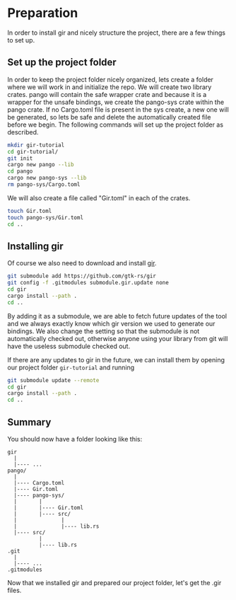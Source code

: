 # Preparation
In order to install gir and nicely structure the project, there are a few things to set up.

## Set up the project folder
In order to keep the project folder nicely organized, lets create a folder where we will work in and initialize the repo. We will create two library crates. pango will contain the safe wrapper crate and because it is a wrapper for the unsafe bindings, we create the pango-sys crate within the pango crate. If no Cargo.toml file is present in the sys create, a new one will be generated, so lets be safe and delete the automatically created file before we begin. The following commands will set up the project folder as described. 
```sh
mkdir gir-tutorial
cd gir-tutorial/
git init
cargo new pango --lib
cd pango
cargo new pango-sys --lib
rm pango-sys/Cargo.toml
```
We will also create a file called "Gir.toml" in each of the crates.
```sh
touch Gir.toml
touch pango-sys/Gir.toml
cd ..
```

## Installing gir
Of course we also need to download and install [gir].
```sh
git submodule add https://github.com/gtk-rs/gir
git config -f .gitmodules submodule.gir.update none
cd gir
cargo install --path .
cd ..
```
By adding it as a submodule, we are able to fetch future updates of the tool and we always exactly know which gir version we used to generate our bindings. We also change the setting so that the submodule is not automatically checked out, otherwise anyone using your library from git will have the useless submodule checked out. 

If there are any updates to gir in the future, we can install them by opening our project folder `gir-tutorial` and running
```sh
git submodule update --remote
cd gir
cargo install --path .
cd ..
```

## Summary
You should now have a folder looking like this:
```text
gir
  |
  |---- ...
pango/
  |
  |---- Cargo.toml
  |---- Gir.toml
  |---- pango-sys/
  |       |
  |       |---- Gir.toml
  |       |---- src/
  |              |
  |              |---- lib.rs
  |---- src/
          |
          |---- lib.rs
.git
  |
  |---- ...
.gitmodules
```

Now that we installed gir and prepared our project folder, let's get the .gir files.

[gir]: https://github.com/gtk-rs/gir
